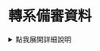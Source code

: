 # 轉系備審資料


<details>
  <summary>點我展開詳細說明</summary>

  <h2>詳細程式碼在左手方資料夾裡面</h2>
    
  ```cpp
  #include <iostream>
  using namespace std;
  int main() {
    cout << "Hello, World!" << endl;
    return 0;
  }
  ```

  ```python
  print("Hello, world!")
  ```
</details> 

